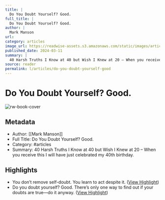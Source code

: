 ```yaml
---
title: |
  Do You Doubt Yourself? Good.
full_title: |
  Do You Doubt Yourself? Good.
author: |
  Mark Manson
url: 
category: articles
image_url: https://readwise-assets.s3.amazonaws.com/static/images/article2.74d541386bbf.png
published_date: 2024-03-11
summary: |
  40 Harsh Truths I Know at 40 but Wish I Knew at 20 – When you receive this I will have just celebrated my 40th birthday.
source: reader
permalink: l/articles/do-you-doubt-yourself-good
---
```

# Do You Doubt Yourself? Good.

![rw-book-cover](https://readwise-assets.s3.amazonaws.com/static/images/article2.74d541386bbf.png)

## Metadata
- Author: [[Mark Manson]]
- Full Title: Do You Doubt Yourself? Good.
- Category: #articles
- Summary: 40 Harsh Truths I Know at 40 but Wish I Knew at 20 – When you receive this I will have just celebrated my 40th birthday.

## Highlights
- You don’t remove self-doubt. You learn to act despite it. ([View Highlight](https://read.readwise.io/read/01hrry6q1d7f08wye6egqd0tnn))
- Do you doubt yourself? Good.
  There’s only one way to find out if your doubts are true—do it anyway. ([View Highlight](https://read.readwise.io/read/01hrry6t25q26vcbjg30aggdnx))


